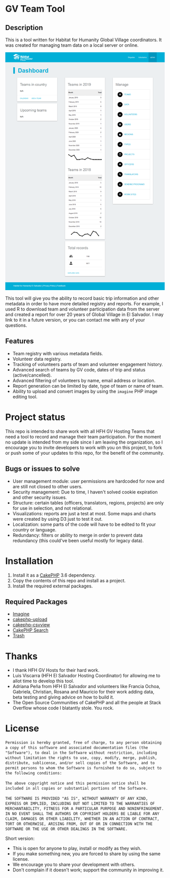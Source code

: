# GV Team Tool

## Description

This is a tool written for Habitat for Humanity Global Village coordinators. It was created for managing team data on a local server or online. 

![Screenshot 01](/docs/screenshots/01.png)

This tool will give you the ability to record basic trip information and other metadata in order to have more detailed registry and reports. For example, I used R to download team and volunteer participation data from the server and created a report for over 20 years of Global Village in El Salvador. I may link to it in a future version, or you can contact me with any of your questions.

## Features

- Team registry with various metadata fields.
- Volunteer data registry.
- Tracking of volunteers parts of team and volunteer engagement history.
- Advanced search of teams by GV code, dates of trip and status (active/cancelled).
- Advanced filtering of volunteers by name, email address or location.
- Report generation can be limited by date, type of team or name of team.
- Ability to upload and convert images by using the `imagine` PHP image editing tool.

# Project status

This repo is intended to share work with all HFH GV Hosting Teams that need a tool to record and manage their team participation. For the moment no update is intended from my side since I am leaving the organization, so I encourage you to invite developers to work with you on this project, to fork or push some of your updates to this repo, for the benefit of the community.

## Bugs or issues to solve

- User management module: user permissions are hardcoded for now and are still not closed to other users.
- Security management: Due to time, I haven't solved cookie expiration and other security issues.
- Structure: certain tables (officers, translators, regions, projects) are only for use in selection, and not relational.
- Visualizations: reports are just a test at most. Some maps and charts were created by using D3 just to test it out.
- Localization: some parts of the code will have to be edited to fit your country or language.
- Redundancy: filters or ability to merge in order to prevent data redundancy (this could've been useful mostly for legacy data).

# Installation

1. Install it as a [CakePHP](https://getcomposer.org/doc/00-intro.md) 3.6 dependency.
2. Copy the contents of this repo and install as a project.
3. Install the required external packages.

## Required Packages

- [Imagine](https://imagine.readthedocs.io/en/stable/usage/introduction.html#installation)
- [cakephp-upload](http://josediazgonzalez.com/2015/12/05/uploading-files-and-images/)
- [cakephp-csvview](https://packagist.org/packages/friendsofcake/cakephp-csvview)
- [CakePHP Search](https://github.com/friendsofcake/search)
- [Trash](https://github.com/UseMuffin/Trash)

# Thanks

- I thank HFH GV Hosts for their hard work.
- Luis Viscarra (HFH El Salvador Hosting Coordinator) for allowing me to allot time to develop this tool.
- Adriana Peña from HFH El Salvador and volunteers like Francia Ochoa, Gabriela, Christian, Rosana and Mauricio for their work adding data, beta testing and giving advice on how to build it.
- The Open Source Communities of CakePHP and all the people at Stack Overflow whose code I blatantly stole. You rock.

# License
```
Permission is hereby granted, free of charge, to any person obtaining a copy of this software and associated documentation files (the "Software"), to deal in the Software without restriction, including without limitation the rights to use, copy, modify, merge, publish, distribute, sublicense, and/or sell copies of the Software, and to permit persons to whom the Software is furnished to do so, subject to the following conditions: 

The above copyright notice and this permission notice shall be included in all copies or substantial portions of the Software.

THE SOFTWARE IS PROVIDED "AS IS", WITHOUT WARRANTY OF ANY KIND, EXPRESS OR IMPLIED, INCLUDING BUT NOT LIMITED TO THE WARRANTIES OF MERCHANTABILITY, FITNESS FOR A PARTICULAR PURPOSE AND NONINFRINGEMENT. IN NO EVENT SHALL THE AUTHORS OR COPYRIGHT HOLDERS BE LIABLE FOR ANY CLAIM, DAMAGES OR OTHER LIABILITY, WHETHER IN AN ACTION OF CONTRACT, TORT OR OTHERWISE, ARISING FROM, OUT OF OR IN CONNECTION WITH THE SOFTWARE OR THE USE OR OTHER DEALINGS IN THE SOFTWARE.
```

Short version: 
- This is open for anyone to play, install or modify as they wish. 
- If you make something new, you are forced to share by using the same license.
- We encourage you to share your development with others. 
- Don't complain if it doesn't work; support the community in improving it.